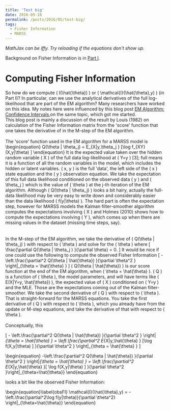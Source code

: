 ```yaml
---
title: 'Test big'
date: 2016-05-18
permalink: /posts/2016/05/test-big/
tags:
  - Fisher Information
  - MARSS
---
```


<div dir="ltr" style="text-align: left;" trbidi="on">

<script type="text/x-mathjax-config">
MathJax.Hub.Config({
  TeX: { equationNumbers: {autoNumber: "AMS"} },
  tex2jax: {inlineMath: [['$','$'], ['\\(','\\)']]}
});
</script>
<script src='https://cdn.mathjax.org/mathjax/latest/MathJax.js?config=TeX-AMS-MML_HTMLorMML' type='text/javascript'>
</script>

*MathJax can be iffy. Try reloading if the equations don't show up.*

Background on Fisher Information is in [Part I](http://parsimoniouspursuits.blogspot.com/2016/05/notes-on-computing-fisher-information.html).

Computing Fisher Information
============================

So how do we compute \( I(\hat{\theta}) \) or \( \mathcal{I}(\hat{\theta},y) \) (in Part I)?  In particular, can we use the analytical derivatives of the full log-likelihood that are part of the EM algorithm?  Many researchers have worked on this idea. My notes here were influenced by this blog post <a href="http://statisticalrecipes.blogspot.com/2012/03/em-algorithm-and-confidence-intervals.html">EM Algorithm: Confidence Intervals </a>on the same topic, which got me started.  
This blog post is mainly a discussion of the result by Louis (1982) on calculation of the Fisher Information matrix from the 'score' function that one takes the derivative of in the M-step of the EM algorithm.
</br></br>
The 'score' function used in the EM algorithm for a MARSS model is
\begin{equation} 
Q(\theta | \theta_j) = E_{X|y,\theta_j } [\log f_{XY}(X,y|\theta) ]
\end{equation} 
It is the expected value taken over the hidden random variable \( X \) of the full data log-likelihood at \( Y=y \) [3]; full means it is a function of all the random variables in the model,  which includes the hidden or latent variables.
\( x, y \) is the full 'data', the left side of the \( x \) state equation and the \( y \) observation equation.  We take the expectation of this full data likelihood conditioned on the observed data \( y \) and \( \theta_j \) which is the value of \( \theta \) at the j-th iteration of the EM algorithm. Although \( Q(\theta | \theta_j) \) looks a bit hairy, actually the full-data likelihood may be very easy to write down and considerably easier than the data likelihood \( f(y|\theta) \).  The hard part is often the expectation step, however for MARSS models the Kalman filter-smoother algorithm computes the expectations involving \( X \) and Holmes (2010) shows how to compute the expectations involving \( Y \), which comes up when there are missing values in the dataset (missing time steps, say).  
</br></br>
In the M-step of the EM algorithm, we take the derivative of \( Q(\theta | \theta_j) \) with respect to \( \theta \) and solve for the \( \theta \) where
\[ \frac{\partial Q(\theta | \theta_j ) }{\partial \theta} = 0. \]
It would be nice if one could use the following to compute the observed Fisher Information 
\[  -\left.\frac{\partial^2 Q(\theta | \hat{\theta}) }{\partial \theta^2 } \right|_{\theta = \hat{\theta} } \]
\( Q(\theta | \hat{\theta}) \) is our score function at the end of the EM algorithm, when \( \theta = \hat{\theta} \).  \( Q \) is a function of \( \theta \), the model parameters, and will have terms like \( E(X|Y=y, \hat{\theta}) \), the expected value of \( X \) conditioned on \( Y=y \) and the MLE.  Those are the expectations coming out of the Kalman filter-smoother.  We take the second derivative of \( Q \) with respect to \( \theta \).  That is straight-forward for the MARSS equations.  You take the first derivative of \( Q \) with respect to \( \theta \), which you already have from the update or M-step equations, and take the derivative of that with respect to \( \theta \).
<br /><br />
Conceptually, this

\[  - \left.\frac{\partial^2 Q(\theta | \hat{\theta}) }{\partial \theta^2 } \right|_{\theta = \hat{\theta} } = \left.\frac{\partial^2 E_{X|y,\hat{\theta} } [\log f(X,y|\theta) ] }{\partial \theta^2 } \right|_{\theta = \hat{\theta} } \]


\begin{equation} 
-\left.\frac{\partial^2 Q(\theta | \hat{\theta}) }{\partial \theta^2 } \right|_{\theta = \hat{\theta} }
= \left.\frac{\partial^2 E_{X|y,\hat{\theta} }[ \log f(X,y|\theta) ] }{\partial \theta^2 }\right|_{\theta=\hat{\theta}}
\end{equation}

looks a bit like the observed Fisher Information:

\begin{equation}\label{obsFI}
\mathcal{I}(\hat{\theta},y) = -\left.\frac{\partial^2\log f(y|\theta)}{\partial \theta^2} \right|_{\theta=\hat{\theta}}
\end{equation}

</div>